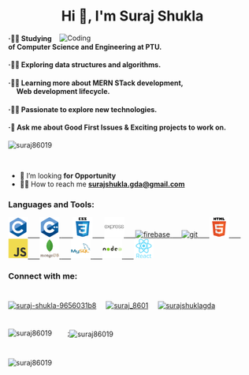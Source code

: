 <h1 align="center">Hi 👋, I'm Suraj Shukla</h1>
<img align="right" alt="Coding" width="400" src="https://media.giphy.com/media/RbDKaczqWovIugyJmW/giphy.gif">

<h4 align="left" alt="Coding" width="400">·👨‍🎓 Studying of Computer Science and Engineering at PTU.</h4>
<h4 align="left" alt="Coding" width="400">·👨‍💻 Exploring data structures and algorithms.</h4>
<h4 align="left" alt="Coding" width="400">·🧗‍♀️ Learning more about MERN STack development,</br>  &nbsp;&nbsp;&nbsp; &nbsp;Web development lifecycle.</h4>
<h4 align="left" alt="Coding" width="400">·👨‍🏫 Passionate to explore new technologies.</h4>
<h4 align="left" alt="Coding" width="400">·💬 Ask me about Good First Issues & Exciting projects to work on.</h4>






<p align="left"> <img src="https://komarev.com/ghpvc/?username=suraj86019&label=Profile%20views&color=0e75b6&style=flat" alt="suraj86019" /> </p>

<p align="left"> <a href="https://twitter.com/" target="blank"><img src="https://img.shields.io/twitter/follow/?logo=twitter&style=for-the-badge" alt="" /></a> </p>

- 🔭 I’m looking **for Opportunity**
- 🙇‍♂️ How to reach me **surajshukla.gda@gmail.com**


<h3 align="left">Languages and Tools:</h3>
<p align="left" > <a href="https://www.cprogramming.com/" target="_blank" rel="noreferrer"> <img src="https://raw.githubusercontent.com/devicons/devicon/master/icons/c/c-original.svg" alt="c" width="40" height="40"/> </a> <a href="https://www.w3schools.com/cpp/" target="_blank" rel="noreferrer"> &nbsp;&nbsp; &nbsp;  <img src="https://raw.githubusercontent.com/devicons/devicon/master/icons/cplusplus/cplusplus-original.svg" alt="cplusplus" width="40" height="40"/> </a> <a href="https://www.w3schools.com/css/" target="_blank" rel="noreferrer">  &nbsp;  &nbsp;  &nbsp;  <img src="https://raw.githubusercontent.com/devicons/devicon/master/icons/css3/css3-original-wordmark.svg" alt="css3" width="40" height="40"/> </a> <a href="https://expressjs.com" target="_blank" rel="noreferrer"> &nbsp;&nbsp; &nbsp; <img src="https://raw.githubusercontent.com/devicons/devicon/master/icons/express/express-original-wordmark.svg" alt="express" width="40" height="40"/> </a> <a href="https://firebase.google.com/" target="_blank" rel="noreferrer"> &nbsp;&nbsp; &nbsp;  <img src="https://www.vectorlogo.zone/logos/firebase/firebase-icon.svg" alt="firebase" width="40" height="40"/> </a> <a href="https://git-scm.com/" target="_blank" rel="noreferrer">&nbsp;&nbsp; &nbsp;  <img src="https://www.vectorlogo.zone/logos/git-scm/git-scm-icon.svg" alt="git" width="40" height="40"/> </a> <a href="https://www.w3.org/html/" target="_blank" rel="noreferrer">&nbsp;&nbsp; &nbsp; <img src="https://raw.githubusercontent.com/devicons/devicon/master/icons/html5/html5-original-wordmark.svg" alt="html5" width="40" height="40"/> </a> <a href="https://developer.mozilla.org/en-US/docs/Web/JavaScript" target="_blank" rel="noreferrer"> &nbsp  &nbsp  &nbsp  <img src="https://raw.githubusercontent.com/devicons/devicon/master/icons/javascript/javascript-original.svg" alt="javascript" width="40" height="40"/> </a> <a href="https://www.mongodb.com/" target="_blank" rel="noreferrer"> &nbsp;&nbsp; &nbsp;  <img src="https://raw.githubusercontent.com/devicons/devicon/master/icons/mongodb/mongodb-original-wordmark.svg" alt="mongodb" width="40" height="40"/> </a> <a href="https://www.mysql.com/" target="_blank" rel="noreferrer"> &nbsp;&nbsp; &nbsp; <img src="https://raw.githubusercontent.com/devicons/devicon/master/icons/mysql/mysql-original-wordmark.svg" alt="mysql" width="40" height="40"/> </a> <a href="https://nodejs.org" target="_blank" rel="noreferrer"> &nbsp;&nbsp; &nbsp; <img src="https://raw.githubusercontent.com/devicons/devicon/master/icons/nodejs/nodejs-original-wordmark.svg" alt="nodejs" width="40" height="40"/> </a> <a href="https://reactjs.org/" target="_blank" rel="noreferrer">&nbsp;&nbsp; &nbsp;  <img src="https://raw.githubusercontent.com/devicons/devicon/master/icons/react/react-original-wordmark.svg" alt="react" width="40" height="40"/> </a> </p>




<h3 align="left">Connect with me:</h3>
<h1></h1>
<p align="left">

<a href="https://linkedin.com/in/suraj-shukla-9656031b8" target="blank"><img align="center" src="https://raw.githubusercontent.com/rahuldkjain/github-profile-readme-generator/master/src/images/icons/Social/linked-in-alt.svg" alt="suraj-shukla-9656031b8" height="30" width="40" /></a> &nbsp; &nbsp;
<a href="https://www.leetcode.com/suraj_8601" target="blank"><img align="center" src="https://raw.githubusercontent.com/rahuldkjain/github-profile-readme-generator/master/src/images/icons/Social/leet-code.svg" alt="suraj_8601" height="30" width="40" /></a>  &nbsp; &nbsp;
<a href="https://auth.geeksforgeeks.org/user/surajshuklagda" target="blank"><img align="center" src="https://raw.githubusercontent.com/rahuldkjain/github-profile-readme-generator/master/src/images/icons/Social/geeks-for-geeks.svg" alt="surajshuklagda" height="30" width="40" /></a>
</p>

<h1></h1>

<h1></h1>

<p><img align="left" src="https://github-readme-stats.vercel.app/api/top-langs?username=suraj86019&show_icons=true&locale=en&layout=compact" alt="suraj86019" /></p>

<p>&nbsp &nbsp &nbsp &nbsp ;<img align="center" src="https://github-readme-stats.vercel.app/api?username=suraj86019&show_icons=true&locale=en" alt="suraj86019" /></p>
<h1></h1>

<p><img align="center" src="https://github-readme-streak-stats.herokuapp.com/?user=suraj86019&" alt="suraj86019" /></p>

